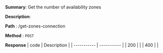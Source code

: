 **Summary**: Get the number of availability zones

**Description**:

**Path** : /get-zones-connection

**Method** : `POST`

**Response**
| code      | Description |
| ----------- | ----------- |
|  200   |       |
|  400   |       |

